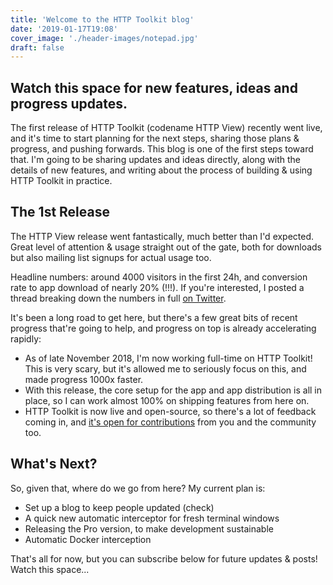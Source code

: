 ```yaml
---
title: 'Welcome to the HTTP Toolkit blog'
date: '2019-01-17T19:08'
cover_image: './header-images/notepad.jpg'
draft: false
---
```


## Watch this space for new features, ideas and progress updates.

The first release of HTTP Toolkit (codename HTTP View) recently went live, and it's time to start planning for the next steps, sharing those plans & progress, and pushing forwards. This blog is one of the first steps toward that. I'm going to be sharing updates and ideas directly, along with the details of new features, and writing about the process of building & using HTTP Toolkit in practice.

## The 1st Release

The HTTP View release went fantastically, much better than I'd expected. Great level of attention & usage straight out of the gate, both for downloads but also mailing list signups for actual usage too.

Headline numbers: around 4000 visitors in the first 24h, and conversion rate to app download of nearly 20% (!!!). If you're interested, I posted a thread breaking down the numbers in full [on Twitter](https://twitter.com/pimterry/status/1083352529138790400).

It's been a long road to get here, but there's a few great bits of recent progress that're going to help, and progress on top is already accelerating rapidly:

* As of late November 2018, I'm now working full-time on HTTP Toolkit! This is very scary, but it's allowed me to seriously focus on this, and made progress 1000x faster.
* With this release, the core setup for the app and app distribution is all in place, so I can work almost 100% on shipping features from here on.
* HTTP Toolkit is now live and open-source, so there's a lot of feedback coming in, and [it's open for contributions](https://github.com/httptoolkit) from you and the community too.

## What's Next?

So, given that, where do we go from here? My current plan is:

* Set up a blog to keep people updated (check)
* A quick new automatic interceptor for fresh terminal windows
* Releasing the Pro version, to make development sustainable
* Automatic Docker interception

That's all for now, but you can subscribe below for future updates & posts! Watch this space...